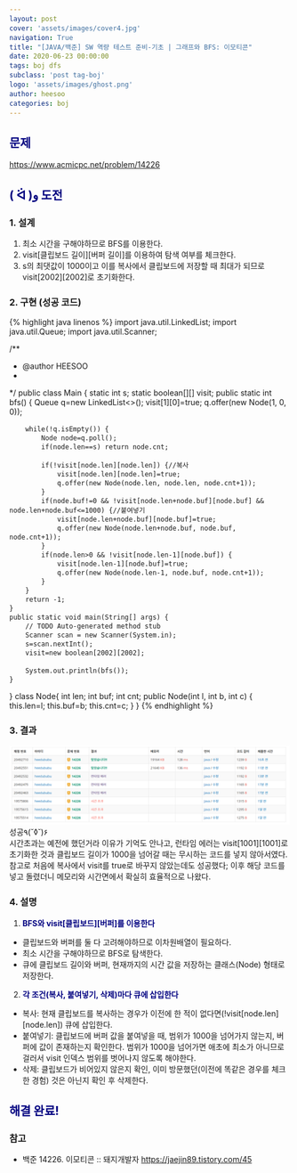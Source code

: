 ```yaml
---
layout: post
cover: 'assets/images/cover4.jpg'
navigation: True
title: "[JAVA/백준] SW 역량 테스트 준비-기초 | 그래프와 BFS: 이모티콘"
date: 2020-06-23 00:00:00
tags: boj dfs
subclass: 'post tag-boj'
logo: 'assets/images/ghost.png'
author: heesoo
categories: boj
---
```

## <span style="color:navy">문제</span>
<https://www.acmicpc.net/problem/14226>

## <span style="color:navy">( ᐛ )و 도전</span>

### 1. 설계
1. 최소 시간을 구해야하므로 BFS를 이용한다.
2. visit[클립보드 길이][버퍼 길이]를 이용하여 탐색 여부를 체크한다.
3. s의 최댓값이 1000이고 이를 복사에서 클립보드에 저장할 때 최대가 되므로 visit[2002][2002]로 초기화한다.

### 2. 구현 (성공 코드)
{% highlight java linenos %}
import java.util.LinkedList;
import java.util.Queue;
import java.util.Scanner;

/**
 * @author HEESOO
 *
 */
public class Main {
	static int s;
	static boolean[][] visit;
	public static int bfs() {
		Queue<Node> q=new LinkedList<>();
		visit[1][0]=true;
		q.offer(new Node(1, 0, 0));
		
		while(!q.isEmpty()) {
			Node node=q.poll();
			if(node.len==s) return node.cnt;
			
			if(!visit[node.len][node.len]) {//복사
				visit[node.len][node.len]=true;
				q.offer(new Node(node.len, node.len, node.cnt+1));
			}				
			if(node.buf!=0 && !visit[node.len+node.buf][node.buf] && node.len+node.buf<=1000) {//붙여넣기
				visit[node.len+node.buf][node.buf]=true;
				q.offer(new Node(node.len+node.buf, node.buf, node.cnt+1));
			}
			if(node.len>0 && !visit[node.len-1][node.buf]) {
				visit[node.len-1][node.buf]=true;
				q.offer(new Node(node.len-1, node.buf, node.cnt+1));
			}
		}
		return -1;
	}
	public static void main(String[] args) {
		// TODO Auto-generated method stub
		Scanner scan = new Scanner(System.in);
		s=scan.nextInt();
		visit=new boolean[2002][2002];
		
		System.out.println(bfs());
	}
}
class Node{
	int len;
	int buf;
	int cnt;
	public Node(int l, int b, int c) {
		this.len=l;
		this.buf=b;
		this.cnt=c;
	}
}
{% endhighlight %}

### 3. 결과
![실행결과](./assets/images/200623_2.PNG)
성공٩(˘◊˘)۶  
시간초과는 예전에 했던거라 이유가 기억도 안나고, 런타임 에러는 visit[1001][1001]로 초기화한 것과 클립보드 길이가 1000을 넘어갈 때는 무시하는 코드를 넣지 않아서였다.  
참고로 처음에 복사에서 visit를 true로 바꾸지 않았는데도 성공했다; 이후 해당 코드를 넣고 돌렸더니 메모리와 시간면에서 확실히 효율적으로 나왔다.

### 4. 설명
1. **<span style="color:navy">BFS와 visit[클립보드][버퍼]를 이용한다</span>**
- 클립보드와 버퍼를 둘 다 고려해야하므로 이차원배열이 필요하다. 
- 최소 시간을 구해야하므로 BFS로 탐색한다.
- 큐에 클립보드 길이와 버퍼, 현재까지의 시간 값을 저장하는 클래스(Node) 형태로 저장한다. 

2. **<span style="color:navy">각 조건(복사, 붙여넣기, 삭제)마다 큐에 삽입한다</span>**
- 복사: 현재 클립보드를 복사하는 경우가 이전에 한 적이 없다면(!visit[node.len][node.len]) 큐에 삽입한다.
- 붙여넣기: 클립보드에 버퍼 값을 붙여넣을 때, 범위가 1000을 넘어가지 않는지, 버퍼에 값이 존재하는지 확인한다. 범위가 1000을 넘어가면 애초에 최소가 아니므로 걸러서 visit 인덱스 범위를 벗어나지 않도록 해야한다.
- 삭제: 클립보드가 비어있지 않은지 확인, 이미 방문했던(이전에 똑같은 경우를 체크한 경험) 것은 아닌지 확인 후 삭제한다.


## <span style="color:navy">해결 완료!</span>

### 참고
- 백준 14226. 이모티콘 :: 돼지개발자 <https://jaejin89.tistory.com/45>